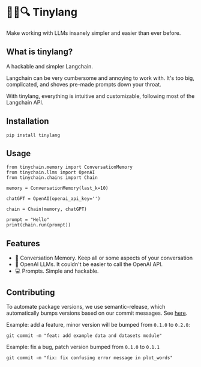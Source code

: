 # 🦜🔗🔍 Tinylang

Make working with LLMs insanely simpler and easier than ever before.

## What is tinylang?
A hackable and simpler Langchain.

Langchain can be very cumbersome and annoying to work with. It's too big, complicated, and shoves pre-made prompts down your throat.

With tinylang, everything is intuitive and customizable, following most of the Langchain API.


## Installation

```shell
pip install tinylang
```

## Usage

```
from tinychain.memory import ConversationMemory
from tinychain.llms import OpenAI
from tinychain.chains import Chain

memory = ConversationMemory(last_k=10)

chatGPT = OpenAI(openai_api_key='')

chain = Chain(memory, chatGPT)

prompt = "Hello"
print(chain.run(prompt))
```


## Features

- 🧠 Conversation Memory. Keep all or some aspects of your conversation
- 🤖 OpenAI LLMs. It couldn't be easier to call the OpenAI API.
- 💻 Prompts. Simple and hackable.



## Contributing

To automate package versions, we use semantic-release, which automatically bumps versions based on our commit messages.
See [here](https://py-pkgs.org/07-releasing-versioning.html#automatic-version-bumping).

Example: add a feature, minor version will be bumped from `0.1.0` to `0.2.0`:
```
git commit -m "feat: add example data and datasets module"
```

Example: fix a bug, patch version bumped from `0.1.0` to `0.1.1`
```
git commit -m "fix: fix confusing error message in plot_words"
```
